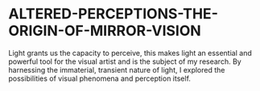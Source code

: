 # ALTERED-PERCEPTIONS-THE-ORIGIN-OF-MIRROR-VISION
Light grants us the capacity to perceive, this makes light an essential and powerful tool for the visual artist and is the subject of my research. By harnessing the immaterial, transient nature of light, I explored the possibilities of visual phenomena and perception itself. 
